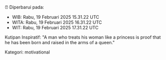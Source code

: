 ⏰ Diperbarui pada:
- WIB: Rabu, 19 Februari 2025 15.31.22 UTC
- WITA: Rabu, 19 Februari 2025 16.31.22 UTC
- WIT: Rabu, 19 Februari 2025 17.31.22 UTC

Kutipan Inspiratif:
"A man who treats his woman like a princess is proof that he has been born and raised in the arms of a queen."


Kategori: motivational

